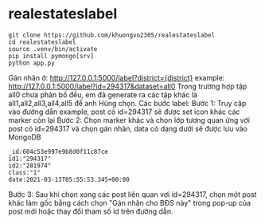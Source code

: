 # realestateslabel
```
git clone https://github.com/khuongvo2305/realestateslabel
cd realestateslabel
source .venv/bin/activate
pip install pymongo[srv]
python app.py
```
Gán nhãn ở: http://127.0.0.1:5000/label?district={district}
example: http://127.0.0.1:5000/label?id=294317&dataset=all0
Trong trường hợp tập all0 chưa phân bố đều, em đã generate ra các tập khác là all1,all2,all3,all4,all5 để anh Hùng chọn.
Các bước label:
Bước 1: Truy cập vào đường dẫn example, post có id=294317 sẽ được set icon khác các marker còn lại
Bước 2: Chọn marker khác và chọn lớp tương quan ứng với post có id=294317 và chọn gán nhãn, data có dạng dưới sẽ được lưu vào MongoDB
```
_id:604c53e997e9b8d0f11c87ce
id1:"294317"
id2:"281974"
class:"1"
date:2021-03-13T05:55:53.345+00:00
```
Bước 3: Sau khi chọn xong các post liên quan vơi id=294317, chọn một post khác làm gốc bằng cách chọn "Gán nhãn cho BĐS này" trong pop-up của post mới hoặc thay đổi tham số id trên đường dẫn.

